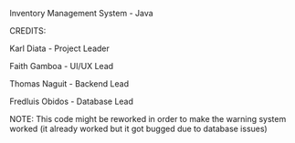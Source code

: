 Inventory Management System - Java

CREDITS:

Karl Diata - Project Leader

Faith Gamboa - UI/UX Lead

Thomas Naguit - Backend Lead 

Fredluis Obidos - Database Lead

NOTE: This code might be reworked in order to make the warning system worked (it already worked but it got bugged due to database issues)
